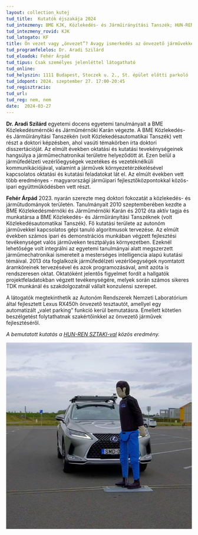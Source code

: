 ```yaml
---
layout: collection_kutej
tud_title:  Kutatók éjszakája 2024
tud_intezmeny: BME KJK, Közlekedés- és Járműirányítási Tanszék; HUN-REN SZTAKI
tud_intezmeny_rovid: KJK
tud_latogato: KF
title: Ön vezet vagy „önvezet”? Avagy ismerkedés az önvezető járművekkel.
tud_programfelelos: Dr. Aradi Szilárd
tud_eloadok: Fehér Árpád
tud_tipus: Csak személyes jelenléttel látogatható
tud_online: 
tud_helyszin: 1111 Budapest, Stoczek u. 2., St. épület előtti parkoló
tud_idopont: 2024. szeptember 27. 17:00-20:45
tud_regisztracio: 
tud_url: 
tud_reg: nem, nem
date:  2024-03-27
---
```



**Dr. Aradi Szilárd** egyetemi docens egyetemi tanulmányait a BME Közlekedésmérnöki és Járműmérnöki Karán végezte. A BME Közlekedés- és Járműirányítási Tanszékén (volt Közlekedésautomatikai Tanszék) vett részt a doktori képzésben, ahol vasúti témakörben írta doktori disszertációját. Az elmúlt években oktatási és kutatási tevekénységeinek hangsúlya a járműmechatronikai területre helyeződött át. Ezen belül a járműfedélzeti vezérlőegységek vezetékes és vezetéknélküli kommunikációjával, valamint a járművek környezetérzékelésével kapcsolatos oktatási és kutatási feladatokat lát el. Az elmúlt években vett több eredményes - magyarországi járműipari fejlesztőközpontokkal közös- ipari együttműködésben vett részt.

**Fehér Árpád** 2023. nyarán szerezte meg doktori fokozatát a közlekedés- és járműtudományok területén. Tanulmányait 2010 szeptemberében kezdte a BME Közlekedésmérnöki és Járműmérnöki Karán és 2012 óta aktív tagja és munkatársa a BME Közlekedés- és Járműirányítási Tanszéknek (volt Közlekedésautomatikai Tanszék). Fő kutatási területe az autonóm járművekkel kapcsolatos gépi tanuló algoritmusok tervezése. Az elmúlt években számos ipari és demonstrációs munkában végzett fejlesztési tevékenységet valós járműveken tesztpályás környezetben. Ezeknél lehetősége volt integrálni az egyetemi tanulmányai alatt megszerzett járműmechatronikai ismereteit a mesterséges intelligencia alapú kutatási témáival. 2013 óta foglalkozik járműfedélzeti vezérlőegységek nyomtatott áramköreinek tervezésével és azok programozásával, amit azóta is rendszeresen oktat. Oktatóként jelentős figyelmet fordít a hallgatók projektfeladatokban végzett tevékenységére, melyek során számos sikeres TDK munkánál és szakdolgozatnál vállalt konzulensi szerepet.



A látogatók megtekinthetik az Autonóm Rendszerek Nemzeti Laboratórium által fejlesztett Lexus RX450h önvezető tesztautót, amellyel egy automatizált „valet parking” funkció kerül bemutatásra. Emellett kötetlen beszélgetést folytathatnak szakértőinkkel az önvezető járművek fejlesztéséről.

*A bemutatott kutatás a [HUN-REN SZTAKI-val](https://sztaki.hun-ren.hu/) közös eredmény.*

![Ön vezet vagy „önvezet”? Avagy ismerkedés az önvezető járművekkel.](../2024/images/on-vezet-vagy-onvezet-avagy-ismerkedes-az-onvezeto-jarmuvekkel.jpg)
